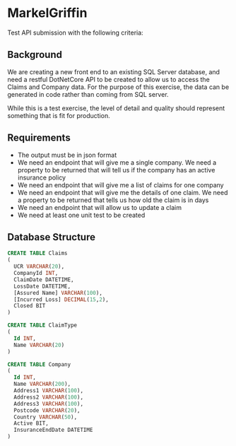 # MarkelGriffin

Test API submission with the following criteria:

## Background 

We are creating a new front end to an existing SQL Server database, and need a restful DotNetCore API to be created to allow us to access the Claims and Company data. 
For the purpose of this exercise, the data can be generated in code rather than coming from SQL server. 

While this is a test exercise, the level of detail and quality should represent something that is fit for production. 

## Requirements 

- The output must be in json format 
- We need an endpoint that will give me a single company. We need a property to be returned that will tell us if the company has an active insurance policy 
- We need an endpoint that will give me a list of claims for one company 
- We need an endpoint that will give me the details of one claim. We need a property to be returned that tells us how old the claim is in days 
- We need an endpoint that will allow us to update a claim 
- We need at least one unit test to be created 

 
## Database Structure 
~~~~sql  
CREATE TABLE Claims
(
  UCR VARCHAR(20),
  CompanyId INT, 
  ClaimDate DATETIME, 
  LossDate DATETIME, 
  [Assured Name] VARCHAR(100), 
  [Incurred Loss] DECIMAL(15,2), 
  Closed BIT 
)
~~~~
~~~~sql
CREATE TABLE ClaimType 
( 
  Id INT, 
  Name VARCHAR(20) 
) 
~~~~
~~~~sql
CREATE TABLE Company 
( 
  Id INT, 
  Name VARCHAR(200), 
  Address1 VARCHAR(100), 
  Address2 VARCHAR(100), 
  Address3 VARCHAR(100), 
  Postcode VARCHAR(20), 
  Country VARCHAR(50), 
  Active BIT, 
  InsuranceEndDate DATETIME 
)
~~~~
